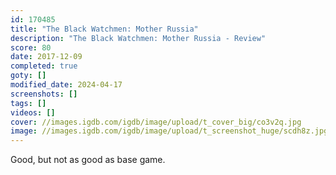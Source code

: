 ```yaml
---
id: 170485
title: "The Black Watchmen: Mother Russia"
description: "The Black Watchmen: Mother Russia - Review"
score: 80
date: 2017-12-09
completed: true
goty: []
modified_date: 2024-04-17
screenshots: []
tags: []
videos: []
cover: //images.igdb.com/igdb/image/upload/t_cover_big/co3v2q.jpg
image: //images.igdb.com/igdb/image/upload/t_screenshot_huge/scdh8z.jpg
---
```

Good, but not as good as base game.